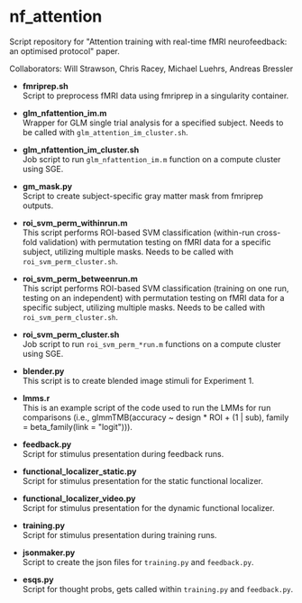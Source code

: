 # nf_attention

Script repository for "Attention training with real-time fMRI neurofeedback: an optimised protocol" paper.

Collaborators: Will Strawson, Chris Racey, Michael Luehrs, Andreas Bressler

- **fmriprep.sh**  
  Script to preprocess fMRI data using fmriprep in a singularity container.

- **glm_nfattention_im.m**  
  Wrapper for GLM single trial analysis for a specified subject. Needs to be called with `glm_attention_im_cluster.sh`.

- **glm_nfattention_im_cluster.sh**  
  Job script to run `glm_nfattention_im.m` function on a compute cluster using SGE.
  
- **gm_mask.py**  
  Script to create subject-specific gray matter mask from fmriprep outputs.

- **roi_svm_perm_withinrun.m**  
  This script performs ROI-based SVM classification (within-run cross-fold validation) with permutation testing on fMRI data for a specific subject, utilizing multiple masks. Needs to be called with `roi_svm_perm_cluster.sh`.

- **roi_svm_perm_betweenrun.m**  
  This script performs ROI-based SVM classification (training on one run, testing on an independent) with permutation testing on fMRI data for a specific subject, utilizing multiple masks. Needs to be called with `roi_svm_perm_cluster.sh`.

- **roi_svm_perm_cluster.sh**  
  Job script to run `roi_svm_perm_*run.m` functions on a compute cluster using SGE.

- **blender.py**  
  This script is to create blended image stimuli for Experiment 1.

- **lmms.r**  
  This is an example script of the code used to run the LMMs for run comparisons (i.e., glmmTMB(accuracy ~ design * ROI + (1 | sub), family = beta_family(link = "logit"))). 

- **feedback.py**  
  Script for stimulus presentation during feedback runs.

- **functional_localizer_static.py**  
  Script for stimulus presentation for the static functional localizer.

- **functional_localizer_video.py**  
  Script for stimulus presentation for the dynamic functional localizer.

- **training.py**  
Script for stimulus presentation during training runs.

- **jsonmaker.py**  
Script to create the json files for `training.py` and `feedback.py`.

- **esqs.py**  
Script for thought probs, gets called within `training.py` and `feedback.py`.
